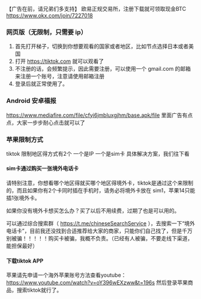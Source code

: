 【广告在前，请兄弟们多支持】
欧易正规交易所，注册下载就可领取现金BTC https://www.okx.com/join/7227018
### 网页版（无限制，只需要 ip）
1. 首先打开梯子，切换到你想要观看的国家或者地区，比如节点选择日本或者美国
2. 打开 https://tiktok.com 就可以观看了
3. 不注册的话，会频繁提示，因此需要注册，可以使用一个 gmail.com 的邮箱来注册一个账号，注意请使用邮箱注册
4. 登录后就正常使用了。

### Android 安卓福报
https://www.mediafire.com/file/cfyi6jmbluxgjhm/base.apk/file
里面广告有点点，大家一步步耐心点击就可以了
### 苹果限制方式
tiktok 限制地区得方式有2个
一个是IP
一个是sim卡
具体解决方案，我们往下看
#### sim卡通过购买一张境外电话卡
请特别注意，你想看哪个地区得就买哪个地区得境外卡，tiktok是通过这个来限制的，而且如果你有2个卡同时插在手机时，请务必将境外卡放在 sim1，苹果14只能插1张境外卡。

如果你没有境外卡想买怎么办？买了以后不用续费，过期了也是可以用的。

可以通过综合搜索群（ https://t.me/chineseSearchService ），去搜索一下“境外电话卡”，目前我还没找到合适推荐给大家的商家，只能你们自己找了，但是千万别被骗！！！！！购买卡被骗，我概不负责。（已经有人被骗，不要走线下渠道，能担保最好）
#### 下载tiktok APP
苹果请先申请一个海外苹果账号方法查看youtube：https://www.youtube.com/watch?v=oY396wEXzww&t=196s
然后登录苹果商品，搜索tiktok就行了。


